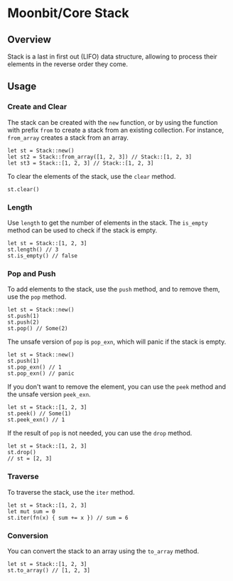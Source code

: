 # Moonbit/Core Stack

## Overview

Stack is a last in first out (LIFO) data structure, allowing to process their elements in the reverse order they come.

## Usage

### Create and Clear

The stack can be created with the `new` function, or by using the function with prefix `from` to create a stack from an existing collection.
For instance, `from_array` creates a stack from an array.

```moonbit
let st = Stack::new()
let st2 = Stack::from_array([1, 2, 3]) // Stack::[1, 2, 3]
let st3 = Stack::[1, 2, 3] // Stack::[1, 2, 3]
```

To clear the elements of the stack, use the `clear` method.

```moonbit
st.clear()
```

### Length

Use `length` to get the number of elements in the stack. The `is_empty` method can be used to check if the stack is empty.

```moonbit
let st = Stack::[1, 2, 3]
st.length() // 3
st.is_empty() // false
```

### Pop and Push

To add elements to the stack, use the `push` method, and to remove them, use the `pop` method.

```moonbit
let st = Stack::new()
st.push(1)
st.push(2)
st.pop() // Some(2)
```

The unsafe version of `pop` is `pop_exn`, which will panic if the stack is empty.

```moonbit
let st = Stack::new()
st.push(1)
st.pop_exn() // 1
st.pop_exn() // panic
```

If you don't want to remove the element, you can use the `peek` method and the unsafe version `peek_exn`.

```moonbit
let st = Stack::[1, 2, 3]
st.peek() // Some(1)
st.peek_exn() // 1
```

If the result of `pop` is not needed, you can use the `drop` method.

```moonbit
let st = Stack::[1, 2, 3]
st.drop()
// st = [2, 3]
```

### Traverse

To traverse the stack, use the `iter` method.

```moonbit
let st = Stack::[1, 2, 3]
let mut sum = 0
st.iter(fn(x) { sum += x }) // sum = 6
```

### Conversion

You can convert the stack to an array using the `to_array` method.

```moonbit
let st = Stack::[1, 2, 3]
st.to_array() // [1, 2, 3]
```
